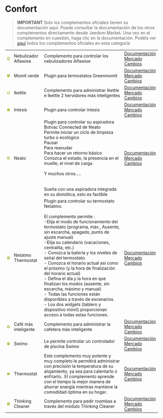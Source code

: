 
# Confort


>**IMPORTANT**
>Solo los complementos oficiales tienen su documentación aquí. Puede consultar la documentación de los otros complementos directamente desde Jeedom Market. Una vez en el complemento en cuestión, haga clic en la documentación.
>Podéis ver [aquí](https://market.jeedom.com/index.php?v=d&p=market&type=plugin&categorie=wellness) todos los complementos oficiales en esta categoría


| | | | |
|--- | --- | --- | ---|
|<img src="alfawiseumist/alfawiseumist_icon.png" class="pluginLogo" width="100" />|Nebulizador Alfawise|Complemento para controlar los nebulizadores Alfawise|[Documentación](alfawiseumist/index)<br/>[Mercado](https://market.jeedom.com/index.php?v=d&p=market_display&id=3296)<br/>[Cambios](alfawiseumist/changelog)|
|<img src="greenmomit/greenmomit_icon.png" class="pluginLogo" width="100" />|Momit verde|Plugin para termostatos Greenmomit|[Documentación](greenmomit/index)<br/>[Mercado](https://market.jeedom.com/index.php?v=d&p=market_display&id=1081)<br/>[Cambios](greenmomit/changelog)|
|<img src="ikettle/ikettle_icon.png" class="pluginLogo" width="100" />|Ikettle|Complemento para administrar Ikettle e Ikettle 2 hervidores más inteligentes|[Documentación](ikettle/index)<br/>[Mercado](https://market.jeedom.com/index.php?v=d&p=market_display&id=3297)<br/>[Cambios](ikettle/changelog)|
|<img src="intesis/intesis_icon.png" class="pluginLogo" width="100" />|Intesis|Plugin para controlar intesis|[Documentación](intesis/index)<br/>[Mercado](https://market.jeedom.com/index.php?v=d&p=market_display&id=3921)<br/>[Cambios](intesis/changelog)|
|<img src="neato/neato_icon.png" class="pluginLogo" width="100" />|Neato|Plugin para controlar su aspiradora Botvac Connected de Neato<br/>Permite iniciar un ciclo de limpieza turbo o ecológico<br/>Pausar<br/>Para reanudar<br/>Para hacer un retorno básico<br/>Conozca el estado, la presencia en el muelle, el nivel de carga <br/><br/>Y muchos otros.....<br/><br/><br/>Sueña con una aspiradora integrada en su domótica, esto es factible<br/>|[Documentación](neato/index)<br/>[Mercado](https://market.jeedom.com/index.php?v=d&p=market_display&id=2260)<br/>[Cambios](neato/changelog)|
|<img src="netatmoThermostat/netatmoThermostat_icon.png" class="pluginLogo" width="100" />|Netatmo Thermostat|Plugin para controlar su termostato Netatmo.<br/><br/>El complemento permite :<br/>-Elija el modo de funcionamiento del termostato (programa, máx., Ausente, sin escarcha, apagado, punto de ajuste manual)<br/>-Elija su calendario (vacaciones, centralita, etc.)<br/>- Conozca la batería y los niveles de señal del termostato.<br/>- Conozca el horario actual así como el próximo (y la hora de finalización del horario actual)<br/>- Defina el día y la hora en que finalizan los modos (ausente, sin escarcha, máximo y manual)<br/>- Todas las funciones están disponibles a través de escenarios.<br/>- Los dos widgets (tablero y dispositivo móvil) proporcionan acceso a todas estas funciones.|[Documentación](netatmoThermostat/index)<br/>[Mercado](https://market.jeedom.com/index.php?v=d&p=market_display&id=1969)<br/>[Cambios](netatmoThermostat/changelog)|
|<img src="smartercoffee/smartercoffee_icon.png" class="pluginLogo" width="100" />|Café más inteligente|Complemento para administrar la cafetera más inteligente|[Documentación](smartercoffee/index)<br/>[Mercado](https://market.jeedom.com/index.php?v=d&p=market_display&id=2285)<br/>[Cambios](smartercoffee/changelog)|
|<img src="swimo/swimo_icon.png" class="pluginLogo" width="100" />|Swimo|Le permite controlar un controlador de piscina Swimo|[Documentación](swimo/index)<br/>[Mercado](https://market.jeedom.com/index.php?v=d&p=market_display&id=3747)<br/>[Cambios](swimo/changelog)|
|<img src="thermostat/thermostat_icon.png" class="pluginLogo" width="100" />|Thermostat|Este complemento muy potente y muy completo le permitirá administrar con precisión la temperatura de su alojamiento, ya sea para calentarlo o enfriarlo.. El complemento aprende con el tiempo la mejor manera de ahorrar energía mientras mantiene la comodidad óptima en su hogar.|[Documentación](thermostat/index)<br/>[Mercado](https://market.jeedom.com/index.php?v=d&p=market_display&id=77)<br/>[Cambios](thermostat/changelog)|
|<img src="thinkingCleaner/thinkingCleaner_icon.png" class="pluginLogo" width="100" />|Thinking Cleaner|Complemento para pedir roombas a través del módulo Thinking Cleaner|[Documentación](thinkingCleaner/index)<br/>[Mercado](https://market.jeedom.com/index.php?v=d&p=market_display&id=1712)<br/>[Cambios](thinkingCleaner/changelog)|
